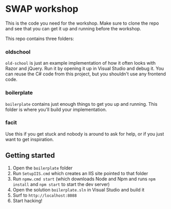 # SWAP workshop

This is the code you need for the workshop. Make sure to clone the repo and see that you can get it up and running before
the workshop.

This repo contains three folders:

### oldschool
`old-school` is just an example implementation of how it often looks with Razor and jQuery. Run it by opening it up in Visual Studio and debug it.
You can reuse the C# code from this project, but you shouldn't use any frontend code.

### boilerplate
`boilerplate` contains just enough things to get you up and running. This folder is where you'll build your implementation.

### facit
Use this if you get stuck and nobody is around to ask for help, or if you just want to get inspiration.

## Getting started

1. Open the `boilerplate` folder
1. Run `SetupIIS.cmd` which creates an IIS site pointed to that folder
1. Run `npmw.cmd start` (which downloads Node and Npm and runs `npm install` and `npm start` to start the dev server)
1. Open the solution `boilerplate.sln` in Visual Studio and build it
1. Surf to `http://localhost:8088`
1. Start hacking!